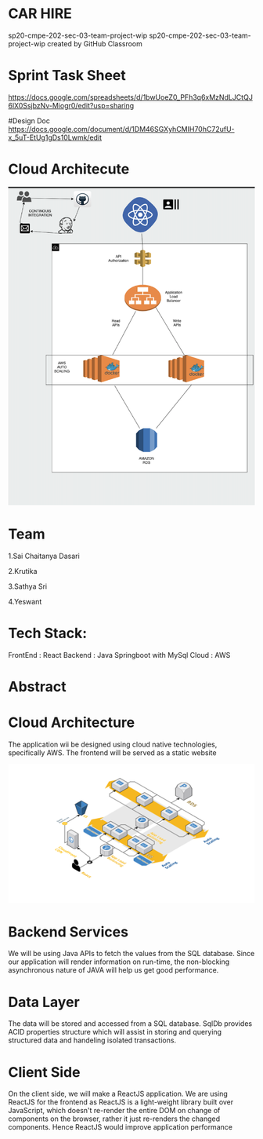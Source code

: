  #  CAR HIRE
 
 sp20-cmpe-202-sec-03-team-project-wip
 sp20-cmpe-202-sec-03-team-project-wip created by GitHub Classroom
 
# Sprint Task Sheet
https://docs.google.com/spreadsheets/d/1bwUoeZ0_PFh3q6xMzNdLJCtQJ6lX0SsjbzNv-Miogr0/edit?usp=sharing


#Design Doc
https://docs.google.com/document/d/1DM46SGXyhCMIH70hC72ufU-x_5uT-EtUg1gDs10Lwmk/edit



# Cloud Architecute

![](CMPE202_Cloud.png)






# Team

1.Sai Chaitanya Dasari

2.Krutika

3.Sathya Sri

4.Yeswant


# Tech Stack:
FrontEnd : React
Backend : Java Springboot with MySql
Cloud : AWS 

# Abstract








# Cloud Architecture
The application wii be designed using cloud native technologies, specifically AWS. The frontend will be served as a static website

![](CarRental_Architecture.png)




 

# Backend Services
We will be using Java APIs to fetch the values from the SQL database. Since our application will render information on run-time, the non-blocking asynchronous nature of JAVA will help us get good performance.

# Data Layer
The data will be stored and accessed from a SQL database. SqlDb provides ACID properties structure which will assist in storing and querying structured data and handeling isolated transactions.

# Client Side
On the client side, we will make a ReactJS application. We are using ReactJS for the frontend as ReactJS is a light-weight library built over JavaScript, which doesn't re-render the entire DOM on change of components on the browser, rather it just re-renders the changed components. Hence ReactJS would improve application performance
